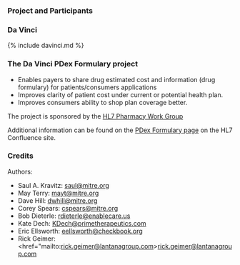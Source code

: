 ### Project and Participants

### Da Vinci
{% include davinci.md %}

### The Da Vinci PDex Formulary project

* Enables payers to share drug estimated cost and information (drug formulary) for patients/consumers applications
* Improves clarity of patient cost under current or potential health plan. 
* Improves consumers ability to shop plan coverage better.

The project is sponsored by the [HL7 Pharmacy Work Group](https://confluence.hl7.org/display/PHAR/Pharmacy)

Additional information can be found on the [PDex Formulary page](https://confluence.hl7.org/display/DVP/PDex+Formulary) on the HL7 Confluence site.

### Credits

Authors:

* Saul A. Kravitz: <a href="mailto:saul@mitre.org">saul@mitre.org</a>
* May Terry: <a href="mailto:mayt@mitre.org">mayt@mitre.org</a>
* Dave Hill: <a href="mailto:dwhill@mitre.org">dwhill@mitre.org</a>
* Corey Spears: <a href="mailto:cspears@mitre.org">cspears@mitre.org</a>
* Bob Dieterle: <a href="mailto:rdieterle@enablecare.us">rdieterle@enablecare.us</a>
* Kate Dech: <a href="mailto:KDech@primetherapeutics.com">KDech@primetherapeutics.com</a>
* Eric Ellsworth: <a href="mailto:eellsworth@checkbook.org">eellsworth@checkbook.org</a>
* Rick Geimer: <href="mailto:rick.geimer@lantanagroup.com>rick.geimer@lantanagroup.com</a>

